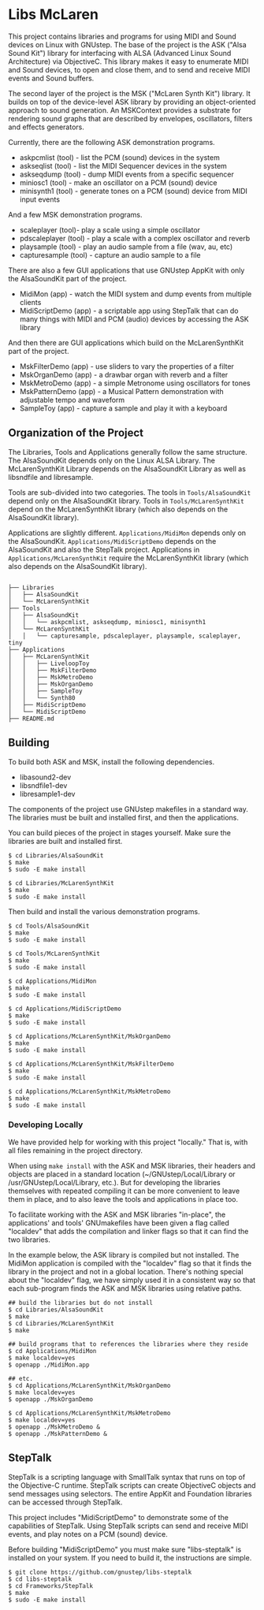 # Libs McLaren

This project contains libraries and programs for using MIDI and Sound devices on Linux with GNUstep.  The base of the project is the ASK ("Alsa Sound Kit") library for interfacing with ALSA (Advanced Linux Sound Architecture) via ObjectiveC.  This library makes it easy to enumerate MIDI and Sound devices, to open and close them, and to send and receive MIDI events and Sound buffers.

The second layer of the project is the MSK ("McLaren Synth Kit") library.  It builds on top of the device-level ASK library by providing an object-oriented approach to sound generation.  An MSKContext provides a substrate for rendering sound graphs that are described by envelopes, oscillators, filters and effects generators.

Currently, there are the following ASK demonstration programs.

* askpcmlist (tool) - list the PCM (sound) devices in the system
* askseqlist (tool) - list the MIDI Sequencer devices in the system
* askseqdump (tool) - dump MIDI events from a specific sequencer
* miniosc1 (tool) - make an oscillator on a PCM (sound) device
* minisynth1 (tool) - generate tones on a PCM (sound) device from MIDI input events

And a few MSK demonstration programs.

* scaleplayer (tool)- play a scale using a simple oscillator
* pdscaleplayer (tool) - play a scale with a complex oscillator and reverb
* playsample (tool) - play an audio sample from a file (wav, au, etc)
* capturesample (tool) - capture an audio sample to a file


There are also a few GUI applications that use GNUstep AppKit with only the AlsaSoundKit part of the project.

* MidiMon (app) - watch the MIDI system and dump events from multiple clients
* MidiScriptDemo (app) - a scriptable app using StepTalk that can do many things with MIDI and PCM (audio) devices by accessing the ASK library

And then there are GUI applications which build on the McLarenSynthKit part of the project.

* MskFilterDemo (app) - use sliders to vary the properties of a filter
* MskOrganDemo (app) - a drawbar organ with reverb and a filter
* MskMetroDemo (app) - a simple Metronome using oscillators for tones
* MskPatternDemo (app) - a Musical Pattern demonstration with adjustable tempo and waveform
* SampleToy (app) - capture a sample and play it with a keyboard


## Organization of the Project

The Libraries, Tools and Applications generally follow the same structure.  The AlsaSoundKit depends only on the Linux ALSA Library.  The McLarenSynthKit Library depends on the AlsaSoundKit Library as well as libsndfile and libresample.

Tools are sub-divided into two categories.  The tools in `Tools/AlsaSoundKit` depend only on the AlsaSoundKit library.  Tools in `Tools/McLarenSynthKit` depend on the McLarenSynthKit library (which also depends on the AlsaSoundKit library).

Applications are slightly different.  `Applications/MidiMon` depends only on the AlsaSoundKit.  `Applications/MidiScriptDemo` depends on the AlsaSoundKit and also the StepTalk project.  Applications in `Applications/McLarenSynthKit` require the McLarenSynthKit library (which also depends on the AlsaSoundKit library).

``` console

├── Libraries
│   ├── AlsaSoundKit
│   └── McLarenSynthKit
├── Tools
│   ├── AlsaSoundKit
│   │   └── askpcmlist, askseqdump, miniosc1, minisynth1
│   └── McLarenSynthKit
│   │   └── capturesample, pdscaleplayer, playsample, scaleplayer, tiny
├── Applications
│   ├── McLarenSynthKit
│   │   ├── LiveloopToy
│   │   ├── MskFilterDemo
│   │   ├── MskMetroDemo
│   │   ├── MskOrganDemo
│   │   ├── SampleToy
│   │   └── Synth80
│   ├── MidiScriptDemo
│   └── MidiScriptDemo
├── README.md
```


## Building

To build both ASK and MSK, install the following dependencies.

* libasound2-dev
* libsndfile1-dev
* libresample1-dev

The components of the project use GNUstep makefiles in a standard way.  The libraries must be built and installed first, and then the applications.

You can build pieces of the project in stages yourself.  Make sure the libraries are built and installed first.

``` console
$ cd Libraries/AlsaSoundKit
$ make
$ sudo -E make install

$ cd Libraries/McLarenSynthKit
$ make
$ sudo -E make install
```

Then build and install the various demonstration programs.

``` console
$ cd Tools/AlsaSoundKit
$ make
$ sudo -E make install

$ cd Tools/McLarenSynthKit
$ make
$ sudo -E make install

$ cd Applications/MidiMon
$ make
$ sudo -E make install

$ cd Applications/MidiScriptDemo
$ make
$ sudo -E make install

$ cd Applications/McLarenSynthKit/MskOrganDemo
$ make
$ sudo -E make install

$ cd Applications/McLarenSynthKit/MskFilterDemo
$ make
$ sudo -E make install

$ cd Applications/McLarenSynthKit/MskMetroDemo
$ make
$ sudo -E make install

```

### Developing Locally

We have provided help for working with this project "locally."  That is, with all files remaining in the project directory.

When using `make install` with the ASK and MSK libraries, their headers and objects are placed in a standard location (~/GNUstep/Local/Library or /usr/GNUstep/Local/Library, etc.).  But for developing the libraries themselves with repeated compiling it can be more convenient to leave them in place, and to also leave the tools and applications in place too.

To facilitate working with the ASK and MSK libraries "in-place", the applications' and tools' GNUmakefiles have been given a flag called "localdev" that adds the compilation and linker flags so that it can find the two libraries.

In the example below, the ASK library is compiled but not installed.  The MidiMon application is compiled with the "localdev" flag so that it finds the library in the project and not in a global location.  There's nothing special about the "localdev" flag, we have simply used it in a consistent way so that each sub-program finds the ASK and MSK libraries using relative paths.

``` console
## build the libraries but do not install
$ cd Libraries/AlsaSoundKit
$ make
$ cd Libraries/McLarenSynthKit
$ make

## build programs that to references the libraries where they reside
$ cd Applications/MidiMon
$ make localdev=yes
$ openapp ./MidiMon.app

## etc.
$ cd Applications/McLarenSynthKit/MskOrganDemo
$ make localdev=yes
$ openapp ./MskOrganDemo

$ cd Applications/McLarenSynthKit/MskMetroDemo
$ make localdev=yes
$ openapp ./MskMetroDemo &
$ openapp ./MskPatternDemo &
```

## StepTalk

StepTalk is a scripting language with SmallTalk syntax that runs on top of the Objective-C runtime.  StepTalk scripts can create ObjectiveC objects and send messages using selectors.  The entire AppKit and Foundation libraries can be accessed through StepTalk.

This project includes "MidiScriptDemo" to demonstrate some of the capabilities of StepTalk.  Using StepTalk scripts can send and receive MIDI events, and play notes on a PCM (sound) device.

Before building "MidiScriptDemo" you must make sure "libs-steptalk" is installed on your system.  If you need to build it, the instructions are simple.

``` console
$ git clone https://github.com/gnustep/libs-steptalk
$ cd libs-steptalk
$ cd Frameworks/StepTalk
$ make
$ sudo -E make install
```
